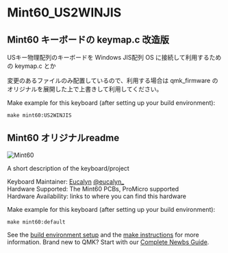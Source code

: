 # Mint60_US2WINJIS

## Mint60 キーボードの keymap.c 改造版

USキー物理配列のキーボードを Windows JIS配列 OS に接続して利用するための keymap.c とか

変更のあるファイルのみ配置しているので、利用する場合は qmk_firmware のオリジナルを展開した上で上書きして利用してください。

Make example for this keyboard (after setting up your build environment):

    make mint60:US2WINJIS

## Mint60 オリジナルreadme

![Mint60](https://i.imgur.com/suOE8HN.jpg)

A short description of the keyboard/project

Keyboard Maintainer: [Eucalyn](https://github.com/eucalyn)  [@eucalyn_](https://twitter.com/eucalyn_)  
Hardware Supported: The Mint60 PCBs, ProMicro supported  
Hardware Availability: links to where you can find this hardware

Make example for this keyboard (after setting up your build environment):

    make mint60:default

See the [build environment setup](https://docs.qmk.fm/#/getting_started_build_tools) and the [make instructions](https://docs.qmk.fm/#/getting_started_make_guide) for more information. Brand new to QMK? Start with our [Complete Newbs Guide](https://docs.qmk.fm/#/newbs).
